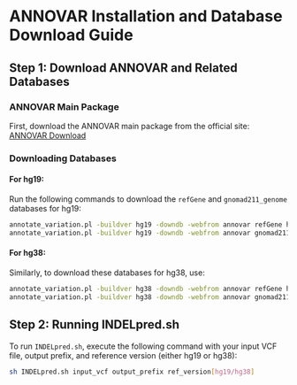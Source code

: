 # ANNOVAR Installation and Database Download Guide

## Step 1: Download ANNOVAR and Related Databases

### ANNOVAR Main Package
First, download the ANNOVAR main package from the official site:
[ANNOVAR Download](https://annovar.openbioinformatics.org/en/latest/user-guide/download/#annovar-main-package)

### Downloading Databases

#### For hg19:
Run the following commands to download the `refGene` and `gnomad211_genome` databases for hg19:

```bash
annotate_variation.pl -buildver hg19 -downdb -webfrom annovar refGene humandb/
annotate_variation.pl -buildver hg19 -downdb -webfrom annovar gnomad211_genome humandb/
```

#### For hg38:
Similarly, to download these databases for hg38, use:

```bash
annotate_variation.pl -buildver hg38 -downdb -webfrom annovar refGene humandb/
annotate_variation.pl -buildver hg38 -downdb -webfrom annovar gnomad211_genome humandb/
```

## Step 2: Running INDELpred.sh

To run `INDELpred.sh`, execute the following command with your input VCF file, output prefix, and reference version (either hg19 or hg38):

```bash
sh INDELpred.sh input_vcf output_prefix ref_version[hg19/hg38]
```